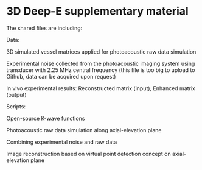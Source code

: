 # 3D Deep-E supplementary material

The shared files are including:  


Data:  
  
  3D simulated vessel matrices applied for photoacoustic raw data simulation
    
  Experimental noise collected from the photoacoustic imaging system using transducer with 2.25 MHz central frequency (this file is too big to upload to Github, data can be acquired upon request) 
    
  In vivo experimental results:  Reconstructed matrix (input),  Enhanced matrix  (output)  
  
  
  
Scripts:

  Open-source K-wave functions  
    
  Photoacoustic raw data simulation along axial-elevation plane  
    
  Combining experimental noise and raw data  
  
  Image reconstruction based on virtual point detection concept on axial-elevation plane  
  
  
